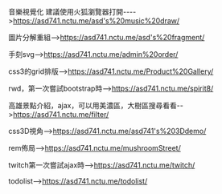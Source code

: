 音樂視覺化  建議使用火狐瀏覽器打開---->https://asd741.nctu.me/asd's%20music%20draw/

圖片分解重組-->https://asd741.nctu.me/asd's%20fragment/

手刻svg-->https://asd741.nctu.me/admin%20order/

css3的grid排版-->https://asd741.nctu.me/Product%20Gallery/

rwd，第一次嘗試bootstrap時-->https://asd741.nctu.me/spirit8/

高雄景點介紹，ajax，可以用美濃區，大樹區搜尋看看-->https://asd741.nctu.me/filter/

css3D視角-->https://asd741.nctu.me/asd741's%203Ddemo/

rem佈局-->https://asd741.nctu.me/mushroomStreet/

twitch第一次嘗試ajax時-->https://asd741.nctu.me/twitch/

todolist-->https://asd741.nctu.me/todolist/
